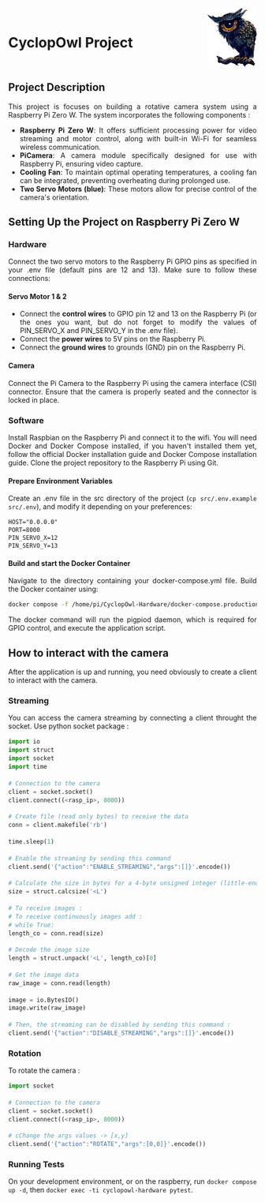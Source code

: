<div style="text-align: justify;">
<div style="display: flex; align-items: center; justify-content: space-between;">
    <h1>CyclopOwl Project</h1>
    <img src="./docs/cyclopowl.png" alt="CycloOwlIcon" width="100"/>
</div>

## Project Description

This project is focuses on building a rotative camera system using a Raspberry Pi Zero W. The system incorporates the following components :

- **Raspberry Pi Zero W**: It offers sufficient processing power for video streaming and motor control, along with built-in Wi-Fi for seamless wireless communication.
- **PiCamera**: A camera module specifically designed for use with Raspberry Pi, ensuring video capture.
- **Cooling Fan**: To maintain optimal operating temperatures, a cooling fan can be integrated, preventing overheating during prolonged use.
- **Two Servo Motors (blue)**: These motors allow for precise control of the camera's orientation.

## Setting Up the Project on Raspberry Pi Zero W

### Hardware

Connect the two servo motors to the Raspberry Pi GPIO pins as specified in your .env file (default pins are 12 and 13). Make sure to follow these connections:

#### Servo Motor 1 & 2

- Connect the **control wires** to GPIO pin 12 and 13 on the Raspberry Pi (or the ones you want, but do not forget to modify the values of PIN_SERVO_X and PIN_SERVO_Y in the .env file).
- Connect the **power wires** to 5V pins on the Raspberry Pi.
- Connect the **ground wires** to grounds (GND) pin on the Raspberry Pi.

#### Camera

Connect the Pi Camera to the Raspberry Pi using the camera interface (CSI) connector. Ensure that the camera is properly seated and the connector is locked in place.

### Software

Install Raspbian on the Raspberry Pi and connect it to the wifi. You will need Docker and Docker Compose installed, if you haven't installed them yet, follow the official Docker installation guide and Docker Compose installation guide. Clone the project repository to the Raspberry Pi using Git.

#### Prepare Environment Variables

Create an .env file in the src directory of the project (```cp src/.env.example src/.env```), and modify it depending on your preferences:

```
HOST="0.0.0.0"
PORT=8000
PIN_SERVO_X=12
PIN_SERVO_Y=13
```

#### Build and start the Docker Container

Navigate to the directory containing your docker-compose.yml file. Build the Docker container using:

```bash
docker compose -f /home/pi/CyclopOwl-Hardware/docker-compose.production.yaml up --build -d
```

The docker command will run the pigpiod daemon, which is required for GPIO control, and execute the application script.

## How to interact with the camera

After the application is up and running, you need obviously to create a client to interact with the camera.

### Streaming

You can access the camera streaming by connecting a client throught the socket. Use python socket package :

```python
import io
import struct
import socket
import time

# Connection to the camera
client = socket.socket()
client.connect((<rasp_ip>, 8000))

# Create file (read only bytes) to receive the data
conn = client.makefile('rb')

time.sleep(1)

# Enable the streaming by sending this command
client.send('{"action":"ENABLE_STREAMING","args":[]}'.encode())

# Calculate the size in bytes for a 4-byte unsigned integer (little-endian format)
size = struct.calcsize('<L')

# To receive images :
# To receive continuously images add :
# while True:
length_co = conn.read(size)

# Decode the image size
length = struct.unpack('<L', length_co)[0]

# Get the image data
raw_image = conn.read(length)

image = io.BytesIO()
image.write(raw_image)

# Then, the streaming can be disabled by sending this command :
client.send('{"action":"DISABLE_STREAMING","args":[]}'.encode())
```

### Rotation

To rotate the camera :

```python
import socket

# Connection to the camera
client = socket.socket()
client.connect((<rasp_ip>, 8000))

# cChange the args values -> [x,y]
client.send('{"action":"ROTATE","args":[0,0]}'.encode())
```
</div>

<div style="text-align: justify;">


### Running Tests

On your development environment, or on the raspberry, run ```docker compose up -d```, then ```docker exec -ti cyclopowl-hardware pytest```.